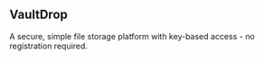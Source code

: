 ## VaultDrop

A secure, simple file storage platform with key-based access - no registration required.
